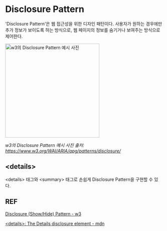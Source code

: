 # Disclosure Pattern

'Disclosure Pattern'은 웹 접근성을 위한 디자인 패턴이다. 사용자가 원하는 경우에만 추가 정보가 보이도록 하는 방식으로, 웹 페이지의 정보를 숨기거나 보여주는 방식으로 제어한다.

<img src="https://www.w3.org/WAI/content-images/wai-aria-practices/img/disclosure.svg" alt="w3의 Disclosure Pattern 예시 사진" height="300px" />

_w3의 Disclosure Pattern 예시 사진_
_출처: https://www.w3.org/WAI/ARIA/apg/patterns/disclosure/_

## \<details>

\<details> 태그와 \<summary> 태그로 손쉽게 Disclosure Pattern을 구현할 수 있다.

## REF

[Disclosure (Show/Hide) Pattern - w3](https://www.w3.org/WAI/ARIA/apg/patterns/disclosure/)

[\<details>: The Details disclosure element - mdn](https://developer.mozilla.org/en-US/docs/Web/HTML/Element/details)
